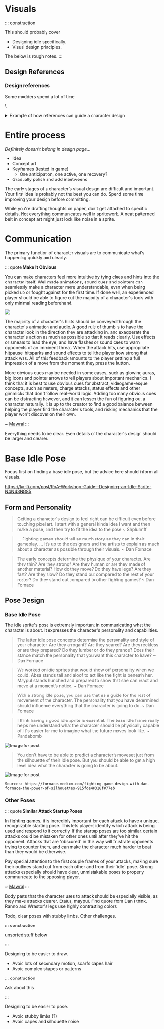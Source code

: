 # Visuals

::: construction

This should probably cover

- Designing idle specifically.
- Visual design principles.

The below is rough notes.
:::


## Design References

### Design references

Some modders spend a lot of time

\
<details>
<summary>Example of how references can guide a character design</summary>

Say that you want to make a twisty, tricky witch character.

Google images "witch" doesn't help much, looking halloweeny, but google images "hag" has some helpful pictures such as:

<cimg src="https://lordsofnether.com/wp-content/uploads/2020/08/Hag-1920x2560.png" height=300 caption="Hag - by Lords Of Nether" />

You might decide the hunched back fits, and remember a similar posture from dota's witch doctor.

<cimg src="https://i.pinimg.com/originals/ff/7c/cd/ff7ccd5b2ed2e16c4845fdfc6b5d7396.png" height=300 caption="Witch doctor from Dota"/>

Leaning on the staff might be interesting. That and the twisty-misshapen look reminds of you of spooky old trees, so you
search for "gnarled wood."

<img src="https://images-wixmp-ed30a86b8c4ca887773594c2.wixmp.com/f/432ac0f9-fa1f-4654-abcd-ece09fbe141c/dphaj7-b1defe12-d5f2-4d0a-bda3-8fdc0b164e8c.jpg?token=eyJ0eXAiOiJKV1QiLCJhbGciOiJIUzI1NiJ9.eyJzdWIiOiJ1cm46YXBwOiIsImlzcyI6InVybjphcHA6Iiwib2JqIjpbW3sicGF0aCI6IlwvZlwvNDMyYWMwZjktZmExZi00NjU0LWFiY2QtZWNlMDlmYmUxNDFjXC9kcGhhajctYjFkZWZlMTItZDVmMi00ZDBhLWJkYTMtOGZkYzBiMTY0ZThjLmpwZyJ9XV0sImF1ZCI6WyJ1cm46c2VydmljZTpmaWxlLmRvd25sb2FkIl19.o8lZX0CFfNJgLm2lakH-K64yFdCMC3ybSJV12EBc1wU" height=300 alt="Gnarled Wood">

That might work for body shape, or a staff, or at the very least for some cool attack vfx, like black lightning.

No animal immediately jumps to mind as fitting this weird body shape. Ferrets are long, and sorta shifty looking, so you
look for ferret characters.

<cimg src="https://static.wikia.nocookie.net/toothandtail_gamepedia/images/0/09/Ferret.png" height=300 caption="from Tooth and Tail"/>

Not quite right but could maybe work with some adjustments. Carrying something large on their back could be interesting.
Maybe a cauldron or big sack.

Thinking less about body shape and more in terms of 'witchyness', a raven or toad or black cat might be better choices,
giving more things to search.

</details>








# Entire process

*Definitely doesn't belong in design page...*

- Idea
- Concept art
- Keyframes (tested in game)
    - One anticipation, one active, one recovery?
- Gradually polish and add inbetweens

The early stages of a character's visual design are difficult and important. Your first idea is probably not the best
you can do. Spend some time improving your design before committing.

While you're drafting thoughts on paper, don't get attached to specific details. Not everything communicates well in
spritework. A neat patterned belt in concept art might just look like noise in a sprite.

# Communication

The primary function of character visuals are to communicate what's happening quickly and clearly.

::: quote
**Make It Obvious**

You can make characters feel more intuitive by tying clues and hints into the character itself. Well made animations,
sound cues and pointers can seamlessly make a character more understandable, even when being picked up or fought against
for the first time. If done well, an experienced player should be able to figure out the majority of a character's tools
with only minimal reading beforehand.

![](https://storage.ko-fi.com/cdn/useruploads/display/13ea369e-7d3d-487d-a51c-ecab76604c6b_int5.png)

The majority of a character's hints should be conveyed through the character's animation and audio. A good rule of thumb
is to have the character look in the direction they are attacking in, and exaggerate the character's action as much as
possible so that it reads clearly. Use effects or smears to lead the eye, and have flashes or sound cues to warn
opponents of an imminent threat. When the attack hits, use appropriate hitpause, hitsparks and sound effects to tell the
player how strong that attack was. All of this feedback amounts to the player getting a full impression of a move from
the moment they press the button.

More obvious cues may be needed in some cases, such as glowing auras, big icons and pointer arrows to tell players about
important mechanics. I think that it is best to use obvious cues for abstract, videogame-esque concepts, such as meters,
charge attacks, status effects and other gimmicks that don't follow real-world logic. Adding too many obvious cues can
be distracting however, and it can lessen the fun of figuring out a character naturally. It is up to the creator to find
a good balance between helping the player find the character's tools, and risking mechanics that the player won't
discover on their own.

~ [Mawral](https://ko-fi.com/post/Rivals-Workshop-Guide-Making-Intuitive-Characters-F1F62NFM1)
:::

Everything needs to be clear. Even details of the character's design should be larger and clearer.

# Base Idle Pose

Focus first on finding a base idle pose, but the advice here should inform all visuals.

https://ko-fi.com/post/RoA-Workshop-Guide--Designing-an-Idle-Sprite-N4N43NG85

## Form and Personality

> Getting a character's design to feel right can be difficult even before touching pixel art.
> I start with a general kinda idea I want and then make a pose, and then try to fit the idea to the pose
> ~ Shplurmff

> ... Fighting games should tell as much story as they can in their gameplay.
> ... It’s up to the designers and the artists to explain as much about a character as possible through their visuals.
> ~ Dan Fornace

> The early concepts determine the physique of your character.
> Are they thin? Are they strong? Are they human or are they made of another material? How do they move? Do they have legs? Are they fast? Are they slow? Do they stand out compared to the rest of your roster? Do they stand out compared to other fighting games?
> ~ Dan Fornace

## Pose Design

### Base Idle Pose

The idle sprite's pose is extremely important in communicating what the character is about. It expresses the character's
personality and capabilities.

> The latter idle pose concepts determine the personality and style of your character.
> Are they arrogant? Are they scared? Are they reckless or are they prepared? Do they lumber or do they prance?
> Does their stance match the personality that you want this character to have?
> ~ Dan Fornace

> We worked on idle sprites that would show off personality when we could.
> Absa stands tall and aloof to act like the fight is beneath her.
> Maypul stands hunched and prepared to show that she can react and move at a moment’s notice.
> ~ Dan Fornace

> With a strong idle pose, you can use that as a guide for the rest of movement of the character.
> The personality that you have determined should influence everything that the character is going to do.
> ~ Dan Fornace

> I think having a good idle sprite is essential.
> The base idle frame really helps me understand what the character should be physically capable of.
> It's easier for me to imagine what the future moves look like.
> ~ Pandabomb

![Image for post](https://miro.medium.com/max/1001/1*vEoDEqq_ZKMYNj25z-995w.png)

> You don’t have to be able to predict a character’s moveset just from the silhouette of their idle pose.
> But you should be able to get a high level idea what the character is going to be about.

![Image for post](https://miro.medium.com/max/1695/1*0XWtl4LWoFvpVMiMdp0w_A.jpeg)

`Sources:
https://fornace.medium.com/fighting-game-design-with-dan-fornace-the-power-of-silhouettes-915fde48318f#77eb`

### Other Poses

::: quote
**Similar Attack Startup Poses**

In fighting games, it is incredibly important for each attack to have a unique, recognizable starting pose. This lets
players identify which attack is being used and respond to it correctly. If the startup poses are too similar, certain
attacks could be mistaken for other ones until after they've hit the opponent. Attacks that are 'obscured' in this way
will frustrate opponents trying to counter them, and can make the character much harder to beat than they would be
otherwise.

Pay special attention to the first couple frames of your attacks, making sure their outlines stand out from each other
and from their 'idle' pose. Strong attacks especially should have clear, unmistakable poses to properly communicate to
the opposing player.

~ [Mawral](https://ko-fi.com/post/RoA-Workshop-Guide--5-Common-Character-Flaws-Ho-Y8Y23QCQX)
:::

Body parts that the character uses to attack should be especially visible, as they make attacks clearer. Etalus, maypul.
Find quote from Dan I think. Ranno and Wrastor's legs use highly contrasting colors.

Todo, clear poses with stubby limbs. Other challenges.

::: construction

unsorted stuff below

:::

Designing to be easier to draw.

- Avoid lots of secondary motion, scarfs capes hair
- Avoid complex shapes or patterns

::: construction

Ask about this

:::

Designing to be easier to pose.

- Avoid stubby limbs (?)
- Avoid capes and silhouette noise